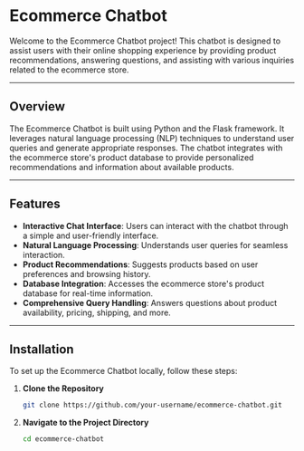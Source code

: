 # Ecommerce Chatbot

Welcome to the Ecommerce Chatbot project! This chatbot is designed to assist users with their online shopping experience by providing product recommendations, answering questions, and assisting with various inquiries related to the ecommerce store.

---

## Overview

The Ecommerce Chatbot is built using Python and the Flask framework. It leverages natural language processing (NLP) techniques to understand user queries and generate appropriate responses. The chatbot integrates with the ecommerce store's product database to provide personalized recommendations and information about available products.

---

## Features

- **Interactive Chat Interface**: Users can interact with the chatbot through a simple and user-friendly interface.
- **Natural Language Processing**: Understands user queries for seamless interaction.
- **Product Recommendations**: Suggests products based on user preferences and browsing history.
- **Database Integration**: Accesses the ecommerce store's product database for real-time information.
- **Comprehensive Query Handling**: Answers questions about product availability, pricing, shipping, and more.

---

## Installation

To set up the Ecommerce Chatbot locally, follow these steps:

1. **Clone the Repository**  
   ```bash
   git clone https://github.com/your-username/ecommerce-chatbot.git
2. **Navigate to the Project Directory**  
   ```bash
   cd ecommerce-chatbot

